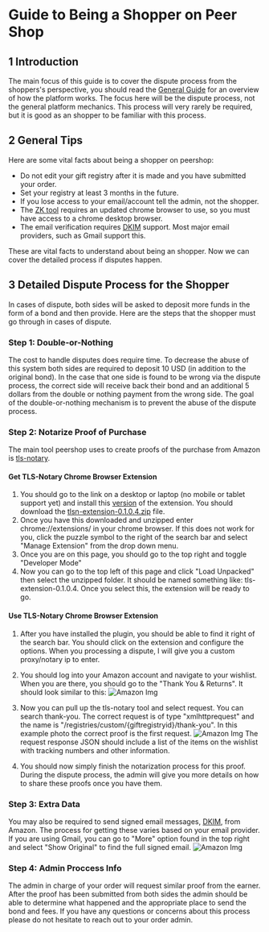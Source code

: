 # Guide to Being a Shopper on Peer Shop

## 1 Introduction

The main focus of this guide is to cover the dispute process from the shoppers's perspective, you should read the [General Guide](https://peershop.app/guides/general) for an overview of how the platform works. The focus here will be the dispute process, not the general platform mechanics. This process will very rarely be required, but it is good as an shopper to be familiar with this process.

## 2 General Tips
Here are some vital facts about being a shopper on peershop:
- Do not edit your gift registry after it is made and you have submitted your order.
- Set your registry at least 3 months in the future.
- If you lose access to your email/account tell the admin, not the shopper.
- The [ZK tool](https://github.com/tlsnotary/tlsn-extension) requires an updated chrome browser to use, so you must have access to a chrome desktop browser.
- The email verification requires [DKIM](https://en.wikipedia.org/wiki/DomainKeys_Identified_Mail) support. Most major email providers, such as Gmail support this.

These are vital facts to understand about being an shopper. Now we can cover the detailed process if disputes happen.

## 3 Detailed Dispute Process for the Shopper
In cases of dispute, both sides will be asked to deposit more funds in the form of a bond and then provide. Here are the steps that the shopper must go through in cases of dispute.

### Step 1: Double-or-Nothing
The cost to handle disputes does require time. To decrease the abuse of this system both sides are required to deposit 10 USD (in addition to the original bond). In the case that one side is found to be wrong via the dispute process, the correct side will receive back their bond and an additional 5 dollars from the double or nothing payment from the wrong side. The goal of the double-or-nothing mechanism is to prevent the abuse of the dispute process.

### Step 2: Notarize Proof of Purchase
The main tool peershop uses to create proofs of the purchase from Amazon is [tls-notary](https://github.com/tlsnotary/tlsn-extension). 

#### Get TLS-Notary Chrome Browser Extension
1. You should go to the link on a desktop or laptop (no mobile or tablet support yet) and install this [version](https://github.com/tlsnotary/tlsn-extension/releases/tag/0.1.0.4) of the extension. You should download the [tlsn-extension-0.1.0.4.zip](https://github.com/tlsnotary/tlsn-extension/releases/download/0.1.0.4/tlsn-extension-0.1.0.4.zip) file. 
2. Once you have this downloaded and unzipped enter chrome://extensions/ in your chrome browser. If this does not work for you, click the puzzle symbol to the right of the search bar and select "Manage Extension" from the drop down menu. 
3. Once you are on this page, you should go to the top right and toggle "Developer Mode"
4. Now you can go to the top left of this page and click "Load Unpacked" then select the unzipped folder. It should be named something like: tls-extension-0.1.0.4. Once you select this, the extension will be ready to go.

#### Use TLS-Notary Chrome Browser Extension

1.  After you have installed the plugin, you should be able to find it right of the search bar. You should click on the extension and configure the options. When you processing a dispute, I will give you a custom proxy/notary ip to enter. 
2. You should log into your Amazon account and navigate to your wishlist. When you are there, you should go to the "Thank You & Returns". It should look similar to this: ![Amazon Img](https://res.cloudinary.com/dylevfpbl/image/upload/v1708969725/peershopguide/thankyou-ezgif.com-censor.png "Amazon Img")
3. Now you can pull up the tls-notary tool and select request. You can search thank-you. The correct request is of type "xmlhttprequest" and the name is "/registries/custom/{giftregistryid}/thank-you". In this example photo the correct proof is the first request.
![Amazon Img](https://res.cloudinary.com/dylevfpbl/image/upload/v1708970267/peershopguide/Screenshot2024-02-26125037-ezgif.com-censor.png "Amazon Img")
The request response JSON should include a list of the items on the wishlist with tracking numbers and other information.

4. You should now simply finish the notarization process for this proof. During the dispute process, the admin will give you more details on how to share these proofs once you have them.

### Step 3: Extra Data

You may also be required to send signed email messages, [DKIM](https://en.wikipedia.org/wiki/DomainKeys_Identified_Mail), from Amazon. The process for getting these varies based on your email provider. If you are using Gmail, you can go to "More" option found in the top right and select "Show Original" to find the full signed email. ![Amazon Img](https://res.cloudinary.com/dylevfpbl/image/upload/v1708966435/peershopguide/email.png "Amazon Img")

### Step 4: Admin Proccess Info

The admin in charge of your order will request similar proof from the earner. After the proof has been submitted from both sides the admin should be able to determine what happened and the appropriate place to send the bond and fees. If you have any questions or concerns about this process please do not hesitate to reach out to your order admin.